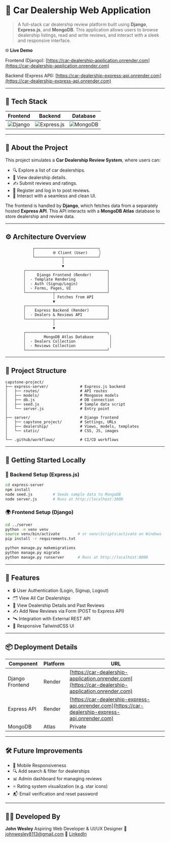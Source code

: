 # 🚗 Car Dealership Web Application

> A full-stack car dealership review platform built using **Django**, **Express.js**, and **MongoDB**. This application allows users to browse dealership listings, read and write reviews, and interact with a sleek and responsive interface.

🌐 **Live Demo**

Frontend (Django): [https://car-dealership-application.onrender.com](https://car-dealership-application.onrender.com)

Backend (Express API): [https://car-dealership-express-api.onrender.com](https://car-dealership-express-api.onrender.com)

---

## 🧰 Tech Stack

| Frontend                                                                                       | Backend                                                                                                 | Database                                                                                          |
| ---------------------------------------------------------------------------------------------- | ------------------------------------------------------------------------------------------------------- | ------------------------------------------------------------------------------------------------- |
| ![Django](https://img.shields.io/badge/Django-092E20?style=flat\&logo=django\&logoColor=white) | ![Express.js](https://img.shields.io/badge/Express.js-000000?style=flat\&logo=express\&logoColor=white) | ![MongoDB](https://img.shields.io/badge/MongoDB-4EA94B?style=flat\&logo=mongodb\&logoColor=white) |

---

## 📝 About the Project

This project simulates a **Car Dealership Review System**, where users can:

* 🔍 Explore a list of car dealerships.
* 📄 View dealership details.
* ✍️ Submit reviews and ratings.
* 🔐 Register and log in to post reviews.
* 💬 Interact with a seamless and clean UI.

The frontend is handled by **Django**, which fetches data from a separately hosted **Express API**. This API interacts with a **MongoDB Atlas** database to store dealership and review data.

---

## ⚙️ Architecture Overview

```plaintext
            ┌────────────────────────────┐
            │        🌐 Client (User)     │
            └────────────┬───────────────┘
                         │
                         ▼
        ┌────────────────────────────────────┐
        │     Django Frontend (Render)       │
        │  - Template Rendering              │
        │  - Auth (Signup/Login)             │
        │  - Forms, Pages, UI                │
        └────────────┬───────────────────────┘
                     │ Fetches from API
                     ▼
        ┌────────────────────────────────────┐
        │    Express Backend (Render)        │
        │  - Dealers & Reviews API           │
        └────────────┬───────────────────────┘
                     │
                     ▼
        ┌────────────────────────────────────┐
        │        MongoDB Atlas Database       │
        │  - Dealers Collection               │
        │  - Reviews Collection               │
        └────────────────────────────────────┘
```

---

## 📁 Project Structure

```plaintext
capstone-project/
├── express-server/              # Express.js backend
│   ├── routes/                  # API routes
│   ├── models/                  # Mongoose models
│   ├── db.js                    # DB connection
│   ├── seed.js                  # Sample data script
│   └── server.js                # Entry point
│
├── server/                      # Django frontend
│   ├── capstone_project/        # Settings, URLs
│   ├── dealership/              # Views, models, templates
│   └── static/                  # CSS, JS, images
│
└── .github/workflows/           # CI/CD workflows
```

---

## 🚀 Getting Started Locally

### 🔧 Backend Setup (Express.js)

```bash
cd express-server
npm install
node seed.js         # Seeds sample data to MongoDB
node server.js       # Runs at http://localhost:3000
```

### 🌍 Frontend Setup (Django)

```bash
cd ../server
python -m venv venv
source venv/bin/activate        # or venv\Scripts\activate on Windows
pip install -r requirements.txt

python manage.py makemigrations
python manage.py migrate
python manage.py runserver      # Runs at http://localhost:8000
```

---

## 🧪 Features

* 🔒 User Authentication (Login, Signup, Logout)
* 🗂 View All Car Dealerships
* 📖 View Dealership Details and Past Reviews
* ✍️ Add New Reviews via Form (POST to Express API)
* 🛰 Integration with External REST API
* 🎨 Responsive TailwindCSS UI

---

## 📦 Deployment Details

| Component       | Platform | URL                                                                                                |
| --------------- | -------- | -------------------------------------------------------------------------------------------------- |
| Django Frontend | Render   | [https://car-dealership-application.onrender.com](https://car-dealership-application.onrender.com) |
| Express API     | Render   | [https://car-dealership-express-api.onrender.com](https://car-dealership-express-api.onrender.com) |
| MongoDB         | Atlas    | Private                                                                                            |

---

## 🛠️ Future Improvements

* 📱 Mobile Responsiveness
* 🔍 Add search & filter for dealerships
* 📊 Admin dashboard for managing reviews
* ⭐️ Rating system visualization (e.g. star icons)
* 📬 Email verification and reset password

---

## 👨‍💻 Developed By

**John Wesley**
Aspiring Web Developer & UI/UX Designer
📧 [johnwesley8113@gmail.com](mailto:johnwesley8113@gmail.com)
🔗 [LinkedIn](https://linkedin.com/in/john-wesley-6707ab258)

